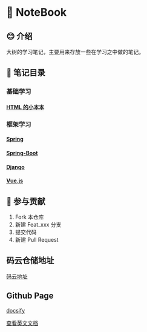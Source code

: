 # 📕 NoteBook

## 😊 介绍

大树的学习笔记，主要用来存放一些在学习之中做的笔记。

## 📝 笔记目录

### 基础学习

#### [HTML 的小本本](HTML/)

### 框架学习

#### [Spring](Spring/)

#### [Spring-Boot](Spring-Boot/)

#### [Django](Django/)

#### [Vue.js](Vue.js/)


## 👏 参与贡献

1. Fork 本仓库
2. 新建 Feat_xxx 分支
3. 提交代码
4. 新建 Pull Request

## 码云仓储地址

[码云地址](https://gitee.com/BEATREEHERO/NoteBook)

## Github Page

[docsify](https://docsify.js.org/#/)

[查看英文文档](README.en.md)
